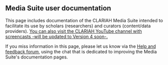 Media Suite user documentation
---

This page includes documentation of the CLARIAH Media Suite intended to facilitate its use by scholars (researchers) and curators (content/data providers). [You can also visit the CLARIAH YouTube channel with screencasts -will be updated to Version 4 soon-.](https://www.youtube.com/results?search_query=clariah+screencasts)

If you miss information in this page, please let us know via the [Help and feedback forum](<http://mediasuite.clariah.nl/documentation/forum>), using the chat that is dedicated to improving the Media Suite's documentation pages.